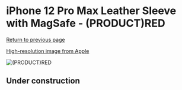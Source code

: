 # iPhone 12 Pro Max Leather Sleeve with MagSafe - (PRODUCT)RED

[Return to previous page](/iphone_12)

[High-resolution image from Apple](https://store.storeimages.cdn-apple.com/8756/as-images.apple.com/is/MHYJ3?wid=4500&hei=4500&fmt=png)

<div style="width: 512px"><img src="/almost_uncompressed/MHYJ3.webp" alt="(PRODUCT)RED"></div>

## Under construction
